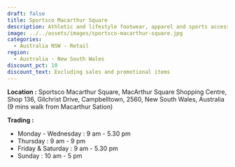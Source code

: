 ```yaml
---
draft: false
title: Sportsco Macarthur Square
description: Athletic and lifestyle footwear, apparel and sports accessories
image: ../../assets/images/sportsco-macarthur-square.jpg
categories:
  - Australia NSW - Retail
region:
  - Australia - New South Wales
discount_pct: 10
discount_text: Excluding sales and promotional items
---
```

**Location :** Sportsco Macarthur Square, MacArthur Square Shopping Centre, Shop 136, Gilchrist Drive, Campbelltown, 2560, New South Wales, Australia\
(9 mins walk from Macarthur Sation)

**Trading :**

* Monday - Wednesday : 9 am - 5.30 pm
* Thursday : 9 am - 9 pm
* Friday & Saturday : 9 am - 5.30 pm
* Sunday : 10 am - 5 pm
